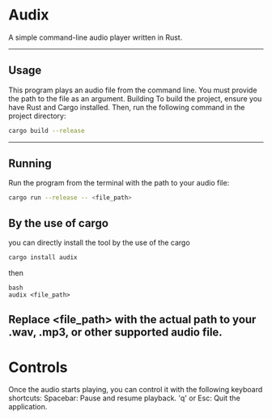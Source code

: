 # Audix
A simple command-line audio player written in Rust.

---
## Usage

This program plays an audio file from the command line. You must provide the path to the file as an argument.
Building
To build the project, ensure you have Rust and Cargo installed. Then, run the following command in the project directory:

```bash
cargo build --release

```
---

## Running
Run the program from the terminal with the path to your audio file:
```bash
cargo run --release -- <file_path>

```

## By the use of cargo

you can directly install the tool by the use of the cargo 
```bash
cargo install audix
```

then 
```
bash
audix <file_path>
```

Replace <file_path> with the actual path to your .wav, .mp3, or other supported audio file.
---
# Controls
Once the audio starts playing, you can control it with the following keyboard shortcuts:
Spacebar: Pause and resume playback.
'q' or Esc: Quit the application.
